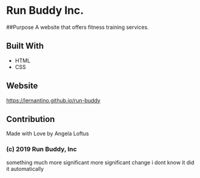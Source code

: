  # Run Buddy Inc.
 
 ##Purpose
 A website that offers fitness training services.
 
 ## Built With
 * HTML
 * CSS
 ## Website
 https://lernantino.github.io/run-buddy
 
 ## Contribution
 Made with Love by Angela Loftus

### (c) 2019 Run Buddy, Inc

something much more significant more significant change i dont know it did it automatically